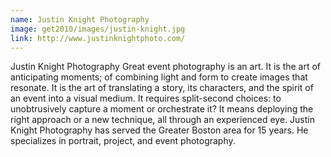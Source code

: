 ```yaml
---
name: Justin Knight Photography
image: get2010/images/justin-knight.jpg
link: http://www.justinknightphoto.com/
---
```


Justin Knight Photography
Great event photography is an art. It is the art of anticipating moments; of combining light and form to create images that resonate. It is the art of translating a story, its characters, and the spirit of an event into a visual medium. It requires split-second choices: to unobtrusively capture a moment or orchestrate it? It means deploying the right approach or a new technique, all through an experienced eye. Justin Knight Photography has served the Greater Boston area for 15 years. He specializes in portrait, project, and event photography.
